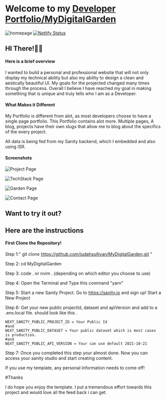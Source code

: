 # Welcome to my [Developer Portfolio/MyDigitalGarden ](https://devjbyrd.com)
![homepage ](./assets/images/1.png)
[![Netlify Status](https://api.netlify.com/api/v1/badges/5724add7-4014-4ae0-ba65-2e398eca5093/deploy-status)](https://app.netlify.com/sites/beamish-raindrop-7b2750/deploys)

##  HI There!🤙🏾


#### Here is a brief overview 

I wanted to build a personal and professional website that will not only display my technical ability
but also my ability to design a clean and aestically beautiful UI. My goals for the projected changed 
many times through the process. Overall I believe I have reached my goal in making something that is unique 
and truly tells who I am as a Developer. 



#### What Makes it Different 

My Portfolio is different from alot, as most developers choose to have a single page portfolio. This Portfolio 
contains alot more. Multiple pages, A blog, projects have their own slugs that allow me to blog about the specifics of the every project.

All data is being fed from my Sanity backend, which I embedded and also using ISR.


####  Screenshots
![Project Page](.public/assets/images/2.png)

![TechStack Page](.public/assets/images/3.png)

![Garden Page](.public/assets/images/4.png)

![Contact Page](.public/assets/images/5.png)
## Want to try it out? 

## Here are the instructions 


#### First Clone the Repository!

Step 1:" git clone https://github.com/judahsullivan/MyDigitalGarden.git "

Step 2: cd MyDigitalGarden 

Step 3: code . or nvim . (depending on which editor you choose to use) 

Step 4: Open the Terminal and Type this command "yarn" 

Step 5: Start a new Sanity Project. Go to https://sanity.io and sign up! Start a New Project 

Step 6: Get your new public projectId, dataset and apiVersion and add to a .env.local file. 
should look like this .
```
NEXT_SANITY_PUBLIC_PROJECT_ID = Your Public Id
#and 
NEXT_SANITY_PUBLIC_DATASET = Your public dataset which is most cases is production. 
#and 
NEXT_SANITY_PUBLIC_API_VERSION = Your can use default 2021-10-21
```

Step 7: Once you completed this step your almost done. Now you can access your sanity studio and start creating content.


If you use my template, any personal information needs to come off! 


#Thanks

I do hope you enjoy the template. I put a tremendous effort towards this project and would love all the feed back i can get. 



